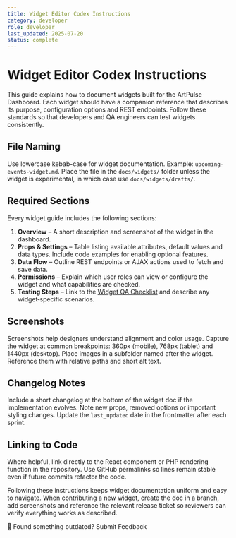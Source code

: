 ```yaml
---
title: Widget Editor Codex Instructions
category: developer
role: developer
last_updated: 2025-07-20
status: complete
---
```


# Widget Editor Codex Instructions

This guide explains how to document widgets built for the ArtPulse Dashboard. Each widget should have a companion reference that describes its purpose, configuration options and REST endpoints. Follow these standards so that developers and QA engineers can test widgets consistently.

## File Naming
Use lowercase kebab-case for widget documentation. Example: `upcoming-events-widget.md`. Place the file in the `docs/widgets/` folder unless the widget is experimental, in which case use `docs/widgets/drafts/`.

## Required Sections
Every widget guide includes the following sections:

1. **Overview** – A short description and screenshot of the widget in the dashboard.
2. **Props & Settings** – Table listing available attributes, default values and data types. Include code examples for enabling optional features.
3. **Data Flow** – Outline REST endpoints or AJAX actions used to fetch and save data.
4. **Permissions** – Explain which user roles can view or configure the widget and what capabilities are checked.
5. **Testing Steps** – Link to the [Widget QA Checklist](./qa/widget-qa-checklist.md) and describe any widget‑specific scenarios.

## Screenshots
Screenshots help designers understand alignment and color usage. Capture the widget at common breakpoints: 360px (mobile), 768px (tablet) and 1440px (desktop). Place images in a subfolder named after the widget. Reference them with relative paths and short alt text.

## Changelog Notes
Include a short changelog at the bottom of the widget doc if the implementation evolves. Note new props, removed options or important styling changes. Update the `last_updated` date in the frontmatter after each sprint.

## Linking to Code
Where helpful, link directly to the React component or PHP rendering function in the repository. Use GitHub permalinks so lines remain stable even if future commits refactor the code.

Following these instructions keeps widget documentation uniform and easy to navigate. When contributing a new widget, create the doc in a branch, add screenshots and reference the relevant release ticket so reviewers can verify everything works as described.

💬 Found something outdated? Submit Feedback
